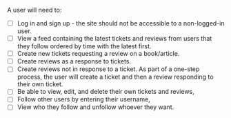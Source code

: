 A user will need to:

- [ ] Log in and sign up - the site should not be accessible to a non-logged-in user.
- [ ] View a feed containing the latest tickets and reviews from users that they follow ordered by time with the latest first.
- [ ] Create new tickets requesting a review on a book/article. 
- [ ] Create reviews as a response to tickets.
- [ ] Create reviews not in response to a ticket.  As part of a one-step process, the user will create a ticket and then a review responding to their own ticket.
- [ ] Be able to view, edit, and delete their own tickets and reviews,
- [ ] Follow other users by entering their username,
- [ ] View who they follow and unfollow whoever they want. 